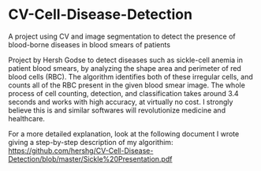 # CV-Cell-Disease-Detection
A project using CV and image segmentation to detect the presence of blood-borne diseases in blood smears of patients

Project by Hersh Godse to detect diseases such as sickle-cell anemia in patient blood smears, by analyzing the shape area and perimeter of red blood cells (RBC). The algorithm identifies both of these irregular cells, and counts all of the RBC present in the given blood smear image. The whole process of cell counting, detection, and classification takes around 3.4 seconds and works with high accuracy, at virtually no cost. I strongly believe this is and similar softwares will revolutionize medicine and healthcare.

For a more detailed explanation, look at the following document I wrote giving a step-by-step description of my algorithim:
https://github.com/hershg/CV-Cell-Disease-Detection/blob/master/Sickle%20Presentation.pdf
